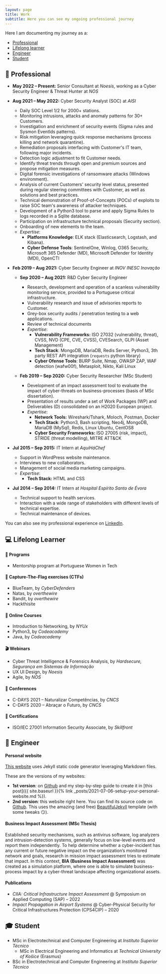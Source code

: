 ```yaml
---
layout: page
title: Work
subtitle: Here you can see my ongoing professional journey
---
```


Here I am documenting my journey as a:

* [Professional](#-professional)
* [Lifelong learner](#-lifelong-learner)
* [Engineer](#-engineer)
* [Student](#-student)

## 💼 Professional

- **May 2022 – Present:** Senior Consultant at *Noesis*, working as a Cyber Security Engineer & Threat Hunter at *NOS*

- **Aug 2021 – May 2022:** Cyber Security Analyst (SOC) at *AISI*
  * Daily SOC Level 1/2 for 2000+ stations.
  * Monitoring intrusions, attacks and anomaly patterns for 30+ Customers.
  * Investigation and enrichment of security events (Sigma rules and Sysmon EventIds patterns).
  * Risk mitigation leveraging quick response mechanisms (process killing and network quarantine).
  * Remediation proposals interfacing with Customer's IT team, following major incidents.
  * Detection logic adjustment to fit Customer needs.
  * Identify threat trends through open and premium sources and propose mitigation measures.
  * Digital forensic investigations of ransomware attacks (Windows environment).
  * Analysis of current Customers' security level status, presented during regular steering committees with Customer, as well as solutions and best practices.
  * Technical demonstration of Proof-of-Concepts (POCs) of exploits to raise SOC team's awareness of attacker techniques.
  * Development of a Python3 tool to parse and apply Sigma Rules to logs recorded in a Sqlite database.
  * Participation on infrastructure technical proposals (Security section).
  * Onboarding of new elements to the team.
  * *Expertise*:
    * **Platforms Knowledge**:  ELK stack (Elasticsearch, Logstash, and Kibana).
    * **Cyber Defense Tools**: SentinelOne, Winlog, O365 Security, Microsoft 365 Defender (MD), Microsoft Defender for Identity (MDI), OpenCTI 
  
  

- **Feb 2019 – Aug 2021:** Cyber Security Engineer at *INOV INESC Inovação*

  * **Sep 2020 – Aug 2021:** R&D Cyber Security Engineer
    * Research, development and operation of a scanless vulnerability monitoring service, provided to a Portuguese critical infrastructure.
    * Vulnerability research and issue of advisories reports to Customer.
    * Grey-box security audits / penetration testing to a web applications.
    * Review of technical documents
    * *Expertise*:
      * **Vulnerability Frameworks:** ISO 27032 (vulnerability, threat), CVSS, NVD (CPE, CVE, CVSS), CVESearch, GLPI (Asset Management)
      * **Tech Stack**: MongoDB, MariaDB, Redis Server, Python3, 3th party REST API integration (`requests` python library)
      * **Cyber Ofense Tools**: BURP Suite, Nmap, OWASP ZAP, WAF detection (wafw00f), Metasploit, Nikto, Kali Linux

  * **Feb 2019 – Sep 2020:** Cyber Security Researcher (MSc Student)
    * Development of an impact assessment tool to evaluate the impact of cyber-threats on business-processes (basis of MSc dissertation).
    * Presentation of results under a set of Work Packages (WP) and Deliverables (D) consolidated on an H2020 European project.
    * *Expertise*:
      * **Network Tools:** Wireshark/Tshark, Moloch, Postman, Docker
      * **Tech Stack**: Python3, Bash scripting, Neo4j, MongoDB, MariaDB (MySql), Redis, Linux Ubuntu, CentOS8
      * **Cyber Security Frameworks:** ISO 27005 (risk, impact), STRIDE (threat modelling), MITRE ATT&CK

- **Jul 2015 – Sep 2015:** IT Intern at *AquiHáChef*
  * Support in WordPress website maintenance.
  * Interviews to new collaborators.
  * Management of social media marketing campaigns.
  * *Expertise*:
    * **Tech Stack:** HTML and CSS


- **Jul 2014 – Sep 2014:** IT Intern at *Hospital Espírito Santo de Évora*
  * Technical support to health services.
  * Interaction with a wide range of stakeholders with different levels of technical expertise.
  * Technical maintenance of devices.


You can also see my professional experience on <a href="https://linkedin.com/in/{{ site.social-network-links.linkedin }}">LinkedIn</a>.

## 💻 Lifelong Learner

#### 📅 Programs
* Mentorship program at Portuguese Women in Tech

#### 🚩 Capture-The-Flag exercises (CTFs)
* BlueTeam, by *CyberDefenders*
* Natas, by *overthewire*
* Bandit, by *overthewire*
* Hackthisite

#### 🎫 Online Courses
* Introduction to Networking, by *NYUx*
* Python3, by *Codeacademy*
* Java, by *Codeacademy*

#### 🎬 Webinars
* Cyber Threat Intelligence & Forensics Analysis, by *Hardsecure, Segurança em Sistemas de Informação*
* UX UI Design, by *Noesis*
* Agile, by *NOS*

#### 🎤 Conferences
* C-DAYS 2021 – Naturalizar Competências, by *CNCS*
* C-DAYS 2020 – Abraçar o Futuro, by *CNCS*

#### 📜 Certifications
* ISO/IEC 27001 Information Security Associate, by *Skillfront*



## 📐 Engineer
#### Personal website
[This website](https://olgacarvalho.github.io/) uses Jekyll static code generator leveraging Markdown files.

These are the versions of my websites:
  * **1st version**: on [Github](https://github.com/OlgaCarvalho/first_personal_website) and my step-by-step guide to create it in [this post]({{ site.baseurl }}{% link _posts/2021-07-06-setup-your-personal-website.md %}).
  * **2nd version**: this website right here. You can find its source code on [Github](https://github.com/OlgaCarvalho/olgacarvalho.github.io). This uses the amazing (and free) [BeautifulJekyll](https://beautifuljekyll.com/) template (with some tweaks 😏).

#### Business Impact Assessment (MSc Thesis)
Established security mechanisms, such as antivirus software, log analyzers and intrusion-detection systems, generally focus on low-level events and report them independently.
To help determine whether a cyber-incident has any current or future negative impact on the organization’s monitored network and goals, research in mission impact assessment tries to estimate that impact.
In this context, **BIA (Business Impact Assessment)** was created as a simulation platform, where one is able to simulate business-process impact by a cyber-threat landscape affecting organizational assets.

#### Publications

* *CIIA: Critical Infrastructure Impact Assessment* @ Symposium on Applied Computing (SAP) – 2022
* *Impact Propagation in Airport Systems* @ Cyber-Physical Security for Critical Infrastructures Protection (CPS4CIP) – 2020


## 🎓 Student

* MSc in Electrotechnical and Computer Engineering at *Instituto Superior Técnico*
    * MSc in Electrical Engineering and Informatics at *Technical University of Košice* (Erasmus)
* BSc in Electrotechnical and Computer Engineering at *Instituto Superior Técnico*
